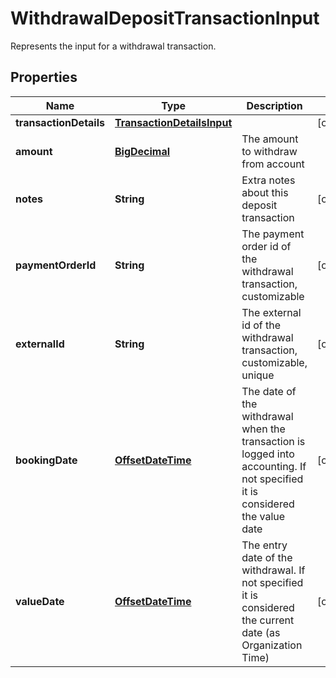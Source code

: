 

# WithdrawalDepositTransactionInput

Represents the input for a withdrawal transaction.
## Properties

Name | Type | Description | Notes
------------ | ------------- | ------------- | -------------
**transactionDetails** | [**TransactionDetailsInput**](TransactionDetailsInput.md) |  |  [optional]
**amount** | [**BigDecimal**](BigDecimal.md) | The amount to withdraw from account | 
**notes** | **String** | Extra notes about this deposit transaction |  [optional]
**paymentOrderId** | **String** | The payment order id of the withdrawal transaction, customizable |  [optional]
**externalId** | **String** | The external id of the withdrawal transaction, customizable, unique |  [optional]
**bookingDate** | [**OffsetDateTime**](OffsetDateTime.md) | The date of the withdrawal when the transaction is logged into accounting. If not specified it is considered the value date |  [optional]
**valueDate** | [**OffsetDateTime**](OffsetDateTime.md) | The entry date of the withdrawal. If not specified it is considered the current date (as Organization Time) |  [optional]



